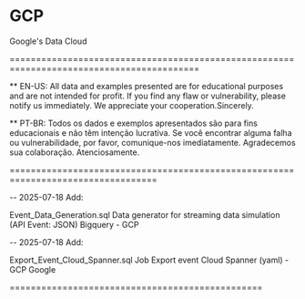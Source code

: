 # GCP
Google's Data Cloud

==========================================================================================

** EN-US: All data and examples presented are for educational purposes and are not intended for profit. 
If you find any flaw or vulnerability, please notify us immediately. We appreciate your cooperation.Sincerely.

** PT-BR: Todos os dados e exemplos apresentados são para fins educacionais e não têm intenção lucrativa. 
Se você encontrar alguma falha ou vulnerabilidade, por favor, comunique-nos imediatamente. Agradecemos sua colaboração. Atenciosamente.

==================================================================================


-- 2025-07-18 Add:

Event_Data_Generation.sql
Data generator for streaming data simulation (API Event: JSON) Bigquery - GCP

-- 2025-07-18 Add:

Export_Event_Cloud_Spanner.sql
Job Export event Cloud Spanner (yaml) - GCP Google 

================================================


